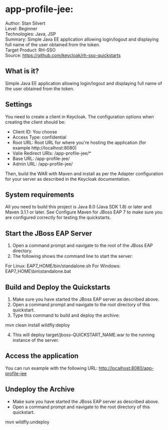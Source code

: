# app-profile-jee: 

Author: Stan Silvert  
Level: Beginner  
Technologies: Java, JSP  
Summary: Simple Java EE application allowing login/logout and displaying full name of the user obtained from the token.   
Target Product: RH-SSO  
Source: <https://github.com/keycloak/rh-sso-quickstarts>  

What is it?
-----------

Simple Java EE application allowing login/logout and displaying full name of the user obtained from the token.

Settings
--------

You need to create a client in Keycloak. The configuration options when creating the client should be:

* Client ID: You choose
* Access Type: confidential
* Root URL: Root URL for where you're hosting the application (for example http://localhost:8080)
* Valie Redirect URIs: /app-profile-jee/*
* Base URL: /app-profile-jee/
* Admin URL: /app-profile-jee/

Then, build the WAR with Maven and install as per the Adapter configuration for your server as described in the Keycloak documentation.

System requirements
-------------------

All you need to build this project is Java 8.0 (Java SDK 1.8) or later and Maven 3.1.1 or later. See Configure Maven for JBoss EAP 7 to make sure you are configured correctly for testing the quickstarts.

Start the JBoss EAP Server
--------------------------

1. Open a command prompt and navigate to the root of the JBoss EAP directory.
2. The following shows the command line to start the server:

For Linux:   EAP7_HOME/bin/standalone.sh
For Windows: EAP7_HOME\bin\standalone.bat

Build and Deploy the Quickstarts
--------------------------------

1. Make sure you have started the JBoss EAP server as described above.
2. Open a command prompt and navigate to the root directory of this quickstart.
3. Type this command to build and deploy the archive:

mvn clean install wildfly:deploy

4. This will deploy target/jboss-QUICKSTART_NAME.war to the running instance of the server.

Access the application
----------------------

You can run example with the following URL: <http://localhost:8080/app-profile-jee>

Undeploy the Archive
--------------------

* Make sure you have started the JBoss EAP server as described above.
* Open a command prompt and navigate to the root directory of this quickstart.

mvn wildfly:undeploy
